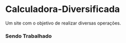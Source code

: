 # Calculadora-Diversificada
Um site com o objetivo de realizar diversas operações.

### Sendo Trabalhado
